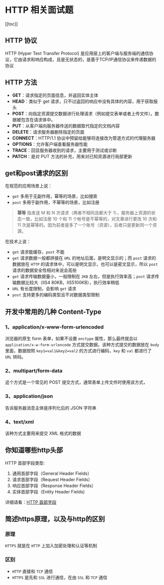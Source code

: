 # HTTP 相关面试题
[[toc]]
## HTTP 协议
HTTP (Hyper Text Transfer Protocol) 是应用层上的客户端与服务端的通信协议，它由请求和响应构成，且是无状态的，是基于TCP/IP通信协议来传递数据的协议

## HTTP 方法
- **GET**：请求指定的页面信息，并返回实体主体
- **HEAD**：类似于 get 请求，只不过返回的响应中没有具体的内容，用于获取报头
- **POST**：向指定资源提交数据进行处理请求（例如提交表单或者上传文件）。数据被包含在请求体中。
- **PUT**：从客户端向服务器传送的数据取代指定的文档内容
- **DELETE**：请求服务器删除指定的页面
- **CONNECT**：HTTP/1.1 协议中预留给能够将连接改为管道方式的代理服务器
- **OPTIONS**：允许客户端查看服务器性能
- **TRACE**：回显服务器收到的请求，主要用于测试或诊断
- **PATCH**：是对 PUT 方法的补充，用来对已知资源进行局部更新

## get和post请求的区别
在规范的应用场景上说：
- `get` 多用于无副作用，幂等的场景，比如搜索
- `post` 多用于副作用，不幂等的场景，比如注册
> **幂等** 指发送 M 和 N 次请求（两者不相同且都大于 1），服务器上资源的状态一致，比如注册 10 个和 11 个帐号是不幂等的，对文章进行更改 10 次和 11 次是幂等的。因为前者是多了一个账号（资源），后者只是更新同一个资源。

在技术上说：
- `get` 请求能缓存，`post` 不能
- `get` 请求数据一般都拼接在 `URL` 的地址后面，是明文显示的；而 `post` 请求的数据放在 `HTTP` 的请求体中，可以是明文显示，也可以是密文显示，所以 `post` 请求的数据安全性相对来说会高些
- `get` 请求传输数据量小，一般限制在 `2KB` 左右，但是执行效率高；`post` 请求传输数据比较大（IIS4 80KB，IIS5100KB），执行效率稍低
- `URL` 有长度限制，会影响 `get` 请求
- `post` 支持更多的编码类型且不对数据类型限制

## 开发中常用的几种 Content-Type

### 1、application/x-www-form-urlencoded
浏览器的原生 form 表单，如果不设置 `enctype` 属性，那么最终就会以 `application/x-w-form-urlencode` 方式提交数据。该种方式提交的数据放在 `body` 里面，数据按照 `key1=val1&key2=val2` 的方式进行编码，`key` 和 `val` 都进行了 `URL` 转码。

### 2、multipart/form-data
这个方式是一个常见的 POST 提交方式，通常表单上传文件时使用该方式，

### 3、application/json
告诉服务器消息主体是序列化后的 JSON 字符串

### 4、text/xml
该种方式主要用来提交 XML 格式的数据


## 你知道哪些http头部
HTTP 首部字段类型: 
1. 通用首部字段（General Header Fields）
2. 请求首部字段（Request Header Fields）
3. 响应首部字段（Response Header Fields）
4. 实体首部字段（Entity Header Fields)

详细请看：[HTTP 首部字段](../../book/http/图解HTTP.html#_2-http-首部字段)

## 简述https原理，以及与http的区别
### 原理
`HTTPS` 就是在 `HTTP` 上加入加密处理和认证等机制

### 区别
- `HTTP` 直接和 `TCP` 通信
- `HTTPS` 是先和 `SSL` 进行通信，在由 `SSL` 和 `TCP` 通信




































































